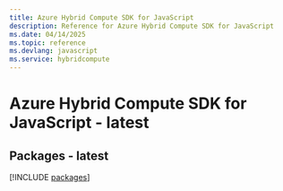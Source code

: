 ```yaml
---
title: Azure Hybrid Compute SDK for JavaScript
description: Reference for Azure Hybrid Compute SDK for JavaScript
ms.date: 04/14/2025
ms.topic: reference
ms.devlang: javascript
ms.service: hybridcompute
---
```

# Azure Hybrid Compute SDK for JavaScript - latest
## Packages - latest
[!INCLUDE [packages](hybrid-compute-index.md)]